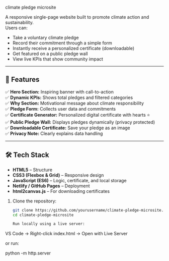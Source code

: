 climate pledge  microsite

A responsive single-page website built to promote climate action and sustainability.  
Users can:
- Take a voluntary climate pledge
- Record their commitment through a simple form
- Instantly receive a personalized certificate (downloadable)
- Get featured on a public pledge wall
- View live KPIs that show community impact

---

## 🚀 Features

✅ **Hero Section:** Inspiring banner with call-to-action  
✅ **Dynamic KPIs:** Shows total pledges and filtered categories  
✅ **Why Section:** Motivational message about climate responsibility  
✅ **Pledge Form:** Collects user data and commitments  
✅ **Certificate Generator:** Personalized digital certificate with hearts ⭐  
✅ **Public Pledge Wall:** Displays pledges dynamically (privacy protected)  
✅ **Downloadable Certificate:** Save your pledge as an image  
✅ **Privacy Note:** Clearly explains data handling  

---

## 🛠️ Tech Stack

- **HTML5** – Structure  
- **CSS3 (Flexbox & Grid)** – Responsive design  
- **JavaScript (ES6)** – Logic, certificate, and local storage  
- **Netlify / GitHub Pages** – Deployment  
- **html2canvas.js** – For downloading certificates  

1. Clone the repository:
   ```bash
   git clone https://github.com/yourusername/climate-pledge-microsite.git
   cd climate-pledge-microsite

   Run locally using a live server:

VS Code → Right-click index.html → Open with Live Server

or run:

python -m http.server
